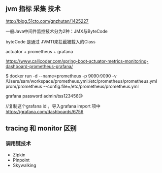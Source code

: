 ## jvm 指标 采集 技术
http://blog.51cto.com/gnzhutan/1425227

一般Java中间件监控技术分为2种：JMX与ByteCode

byteCode 是通过 JVMTI来拦截被载入的Class

actuator + prometheus + grafana

https://www.callicoder.com/spring-boot-actuator-metrics-monitoring-dashboard-prometheus-grafana/


$ docker run -d --name=prometheus -p 9090:9090 -v /Users/sam/workspace/prometheus.yml:/etc/prometheus/prometheus.yml prom/prometheus --config.file=/etc/prometheus/prometheus.yml

grafana password admin/tss123456@

//复制这个grafana id ，导入grafana import 项中
https://grafana.com/dashboards/6756


## tracing  和 monitor 区别

### 调用链技术
* Zipkin
* Pinpoint
* Skywalking
  



